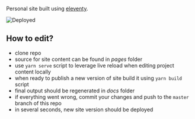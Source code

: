 Personal site built using [eleventy](https://www.11ty.dev/).

![Deployed](https://github.com/erikvanek/erikvanek.github.io/workflows/Deploy%20new%20version/badge.svg)

## How to edit?
- clone repo
- source for site content can be found in _pages_ folder
- use `yarn serve` script to leverage live reload when editing project content locally
- when ready to publish a new version of site build it using `yarn build` script
- final output should be regenerated in _docs_ folder
- if everything went wrong, commit your changes and push to the `master` branch of this repo
- in several seconds, new site version should be deployed
